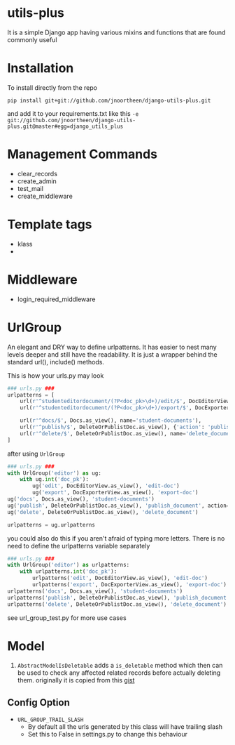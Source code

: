 # utils-plus 
It is a simple Django app having various mixins and functions that are found commonly useful

# Installation
To install directly from the repo
```
pip install git+git://github.com/jnoortheen/django-utils-plus.git
```
and add it to your requirements.txt like this 
`-e git://github.com/jnoortheen/django-utils-plus.git@master#egg=django_utils_plus`

# Management Commands
 - clear_records
 - create_admin
 - test_mail
 - create_middleware
    
# Template tags
 - klass
 - 
 
# Middleware
 - login_required_middleware

# UrlGroup

An elegant and DRY way to define urlpatterns. It has easier to nest many levels deeper and still have the readability.
It is just a wrapper behind the standard url(), include() methods.

This is how your urls.py may look
```python
### urls.py ###
urlpatterns = [
    url(r'^studenteditordocument/(?P<doc_pk>\d+)/edit/$', DocEditorView.as_view(), name='edit-student-doc'),
    url(r'^studenteditordocument/(?P<doc_pk>\d+)/export/$', DocExporterView.as_view(), name='export-editore-doc'),

    url(r'^docs/$', Docs.as_view(), name='student-documents'),
    url(r'^publish/$', DeleteOrPublistDoc.as_view(), {'action': 'publish'}, name="publish_document"),
    url(r'^delete/$', DeleteOrPublistDoc.as_view(), name='delete_document'),
]
```

after using `UrlGroup`
```python
### urls.py ###
with UrlGroup('editor') as ug:
    with ug.int('doc_pk'):
        ug('edit', DocEditorView.as_view(), 'edit-doc')
        ug('export', DocExporterView.as_view(), 'export-doc')
ug('docs', Docs.as_view(), 'student-documents')
ug('publish', DeleteOrPublistDoc.as_view(), 'publish_document', action='publish')
ug('delete', DeleteOrPublistDoc.as_view(), 'delete_document')

urlpatterns = ug.urlpatterns
```

you could also do this if you aren't afraid of typing more letters. There is no need to define the urlpatterns variable
separately
```python
### urls.py ###
with UrlGroup('editor') as urlpatterns:
    with urlpatterns.int('doc_pk'):
        urlpatterns('edit', DocEditorView.as_view(), 'edit-doc')
        urlpatterns('export', DocExporterView.as_view(), 'export-doc')
urlpatterns('docs', Docs.as_view(), 'student-documents')
urlpatterns('publish', DeleteOrPublistDoc.as_view(), 'publish_document', action='publish')
urlpatterns('delete', DeleteOrPublistDoc.as_view(), 'delete_document')
```

see url_group_test.py for more use cases

# Model 

1. `AbstractModelIsDeletable`
adds a `is_deletable` method which then can be used to check any affected related records before actually deleting them.
originally it is copied from this [gist](https://gist.github.com/freewayz/69d1b8bcb3c225bea57bd70ee1e765f8)
    
## Config Option
 - `URL_GROUP_TRAIL_SLASH` 
    - By default all the urls generated by this class will have trailing slash
    - Set this to False in settings.py to change this behaviour
